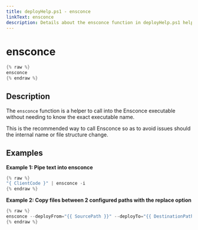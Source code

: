 ```yaml
---
title: deployHelp.ps1 - ensconce
linkText: ensconce
description: Details about the ensconce function in deployHelp.ps1 helper script
---
```


# ensconce

```PowerShell
{% raw %}
ensconce
{% endraw %}
```

## Description

The `ensconce` function is a helper to call into the Ensconce executable without needing to know the exact executable name.

This is the recommended way to call Ensconce so as to avoid issues should the internal name or file structure change.

## Examples

**Example 1: Pipe text into ensconce**

```PowerShell
{% raw %}
"{ ClientCode }" | ensconce -i
{% endraw %}
```

**Example 2: Copy files between 2 configured paths with the replace option**

```PowerShell
{% raw %}
ensconce --deployFrom="{{ SourcePath }}" --deployTo="{{ DestinationPath }}" --replace
{% endraw %}
```
